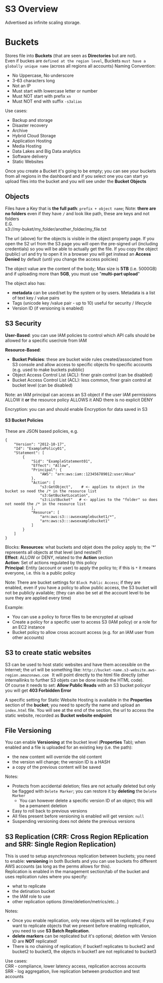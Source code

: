 # S3 Overview

Advertised as infinite scaling storage. 

# Buckets
Stores file into **Buckets** (that are seen as **Directories** but are not).  
Even if buckes are `defined at the region level`, Buckets `must have a globally unique name` (across all regions all accounts)
Naming Convention:  
 - No Uppercase, No underscore
 - 3-63 characters long
 - Not an IP
 - Must start with lowercase letter or number
 - Must NOT start with prefix `xn`
 - Must NOT end with suffix `-s3alias`

Use cases:
 - Backup and storage
 - Disaster recovery
 - Archive
 - Hybrid Cloud Storage
 - Application Hosting
 - Media Hosting
 - Data Lakes and Big Data analytics
 - Software delivery
 - Static Websites 

Once you create a Bucket it's going to be empty; you can see your buckets from all regions in the dashboard and if you select one you can start yo upload files into the bucket and you will see under the **Bucket Objects**

## Objects
Files have a Key that is **the full path**: `prefix + object name`; Note: **there are no folders** even if they have `/` and look like path, these are keys and not folders  
E.G.  
s3://my-buket/my_folder/another_folder/my_file.txt 

The url (above) for the objects is visible in the object property page.
If you open the S2 url from the S3 page you will open the pre-signed url (including credentials) so you will be able to actually get the file.
If you copy the object (public) url and try to open it in a browser you will get instead an **Access Denied** by default (until you change the access policies) 

The object value are the content of the body; 
Max size is **5TB** (i.e. 5000GB) and if uploading more than **5GB**, you must use "**multi-part upload**"

The object also has:
-  **metadata** can be used/set by the system or by users.  Metadata is a list of text key / value pairs
-  Tags (unicode key /value pair - up to 10) useful for security / lifecycle
-  Version ID (if versioning is enabled)

## S3 Security
**User-Based**: you can use IAM policies to control which API calls should be allowed for a specific user/role from IAM  

**Resource-Based**: 
 - **Bucket Policies**: these are bucket wide rules created/associated from S3 console and allow access to specific objects fro specific accounts (e.g. used to make buckets pubblic)
 - Object Access Control List (ACL): finer grain control (can be disabled)
 - Bucket Access Control List (ACL): less common, finer grain control at bucket level (can be disabled) 

Note: an IAM principal can access an S3 object if the user IAM permissions ALLOW it **or** the resource policy ALLOWS it AND there is no explicit DENY

Encryption: you can and should enable Encryption for data saved in S3

#### S3 Bucket Policies
These are JSON based policies, e.g.
```
{
    "Version": "2012-10-17",
    "Id": "ExamplePolicy01",
    "Statement": [
        {
            "Sid": "ExampleStatement01",
            "Effect": "Allow",
            "Principal": {
                "AWS": "arn:aws:iam::123456789012:user/Akua"
            },
            "Action": [
                "s3:GetObject",    # <- applies to object in the bucket so need the /* in the resource list
                "s3:GetBucketLocation",
                "s3:ListBucket"   # <- applies to the "folder" so does not needd the /* in the resource list
            ],
            "Resource": [
                "arn:aws:s3:::awsexamplebucket1/*",
                "arn:aws:s3:::awsexamplebucket1"
            ]
        }
    ]
}
```
Blocks:
**Resources**:  what buckets and objet does the policy apply to; the '*' represents all objects at that level (and nested?)  
**Effect**: ALLOW or DENY, related to the **Action** section  
**Action**: Set of actions regulated by this policy  
**Principal**: Entity (account or user) to apply the policy to; if this is  `*` it means everyone, i.e. this is a public policy 

Note: There are bucket settings for `Block Public Access`; if they are enabled, even if you have a policy to allow public access, the S3 bucket will not be publicly available; (they can also be set at the account level to be sure they are applied every time)  

Example:
- You can use a policy to force files to be encrypted at upload
- Create a policy for a specific user to access S3 (IAM policy) or a role for an EC2 instance
- Bucket policy to allow cross account access (e.g. for an IAM user from other accounts)

## S3 to create static websites
S3 can be used to host static websites and have them accessible on the Internet; the url will be something like:
```http://bucket-name.s3-website.aws-region.amazonaws.com ```
It will point directly to the html file directly (other internallinks to further S3 objets can be done inside the HTML code).  
Of course it needs to set: **Allow Public Reads** with an S3 bucket policyor you will get **403 Forbidden Error**

A specific setting for Static Website Hosting is available in the **Properties** section of the **bucket**; you need to specify the name and upload an `index.html` file.
You will see at the end of the section, the url to access the static website, recorded as 
**Bucket website endpoint**


## File Versioning
You can enable **Versioning** at the bucket level (**Properties** Tab); when enabled and a file is uploaded for an existing key (i.e. the path):
- the new content will override the old content
- the version will change; the version ID is a HASH
- a copy of the previous content will be saved

Notes:
- Protects from accidental deletion; files are not actually deleted but only be flagged with `Delete Marker`; you can restore it by **deleting** the `Delete Marker` 
  - You can however delete a specific version ID of an object; this will be a pemanent deletion
- Easy to roll back to previous versions
- All files present before versioning is enabled will get version: `null`
- Suspending versioning does not delete the previous versions

## S3 Replication (CRR: Cross Region REplication and SRR: Single Region Replication)
This is used to setup asynchronous replication between buckets; you need to enable: **versioning** in both Buckets and you can use buckets fro different AWS accounts (as long as the perms allows for this).  
Replication is enabled in the management section/tab of the bucket and uses replication rules
where you specify:
- what to replicate
- the detination bucket  
- the IAM role to use
- other replication options (time/deletion/metrics/etc..)

Notes:
-  Once you enable replication, only new objects will be replicated; if you want to replicate objects that we present before enabling replication, you need to use **S3 Batch Replication**.  
-  **delete markers** can be replicated but it's optional; deletion with Version ID are **NOT** replicated!
- There is no chaining of replication; if bucket1 replicates to bucket2 and bucket2 to bucket3,
the objects in bucket1 are not replicated to bucket3


Use cases:  
CRR - compliance, lower latency access, replication accross accounts  
SRR - log aggregation, live replication between production and test accounts  